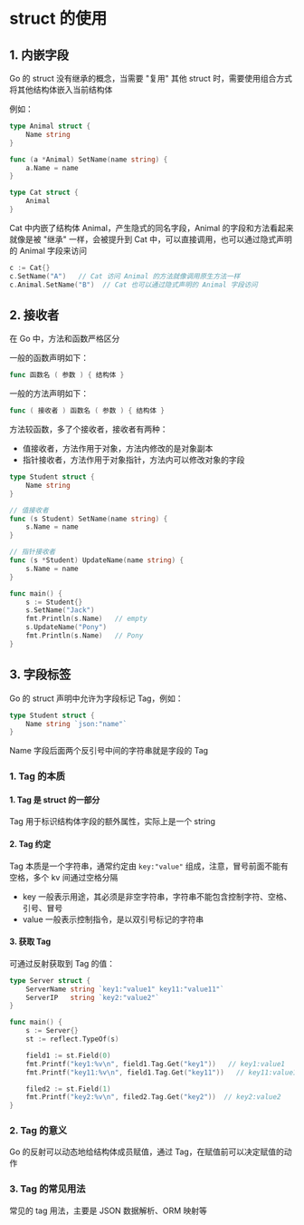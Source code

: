 # struct 的使用

## 1. 内嵌字段

Go 的 struct 没有继承的概念，当需要 "复用" 其他 struct 时，需要使用组合方式将其他结构体嵌入当前结构体

例如：

```go
type Animal struct {
	Name string
}

func (a *Animal) SetName(name string) {
	a.Name = name
}

type Cat struct {
	Animal
}
```

Cat 中内嵌了结构体 Animal，产生隐式的同名字段，Animal 的字段和方法看起来就像是被 "继承" 一样，会被提升到 Cat 中，可以直接调用，也可以通过隐式声明的 Animal 字段来访问

```go
c := Cat{}
c.SetName("A")   // Cat 访问 Animal 的方法就像调用原生方法一样
c.Animal.SetName("B")  // Cat 也可以通过隐式声明的 Animal 字段访问
```

## 2. 接收者

在 Go 中，方法和函数严格区分

一般的函数声明如下：

```go
func 函数名 ( 参数 ) { 结构体 }
```

一般的方法声明如下：

```go
func ( 接收者 ) 函数名 ( 参数 ) { 结构体 }
```

方法较函数，多了个接收者，接收者有两种：

- 值接收者，方法作用于对象，方法内修改的是对象副本
- 指针接收者，方法作用于对象指针，方法内可以修改对象的字段

```go
type Student struct {
	Name string
}

// 值接收者
func (s Student) SetName(name string) {
	s.Name = name
}

// 指针接收者
func (s *Student) UpdateName(name string) {
	s.Name = name
}

func main() {
	s := Student{}
	s.SetName("Jack")
	fmt.Println(s.Name)   // empty
	s.UpdateName("Pony")
	fmt.Println(s.Name)   // Pony
}
```

## 3. 字段标签

Go 的 struct 声明中允许为字段标记 Tag，例如：

```go
type Student struct {
	Name string `json:"name"`
}
```

Name 字段后面两个反引号中间的字符串就是字段的 Tag

### 1. Tag 的本质

#### 1. Tag 是 struct 的一部分

Tag 用于标识结构体字段的额外属性，实际上是一个 string

#### 2. Tag 约定

Tag 本质是一个字符串，通常约定由 `key:"value"` 组成，注意，冒号前面不能有空格，多个 kv 间通过空格分隔

- key 一般表示用途，其必须是非空字符串，字符串不能包含控制字符、空格、引号、冒号
- value 一般表示控制指令，是以双引号标记的字符串

#### 3. 获取 Tag

可通过反射获取到 Tag 的值：

```go
type Server struct {
	ServerName string `key1:"value1" key11:"value11"`
	ServerIP   string `key2:"value2"`
}

func main() {
    s := Server{}
	st := reflect.TypeOf(s)

	field1 := st.Field(0) 
	fmt.Printf("key1:%v\n", field1.Tag.Get("key1"))   // key1:value1
	fmt.Printf("key11:%v\n", field1.Tag.Get("key11"))   // key11:value11

	filed2 := st.Field(1)
	fmt.Printf("key2:%v\n", filed2.Tag.Get("key2"))  // key2:value2
}
```

### 2. Tag 的意义

Go 的反射可以动态地给结构体成员赋值，通过 Tag，在赋值前可以决定赋值的动作

### 3. Tag 的常见用法

常见的 tag 用法，主要是 JSON 数据解析、ORM 映射等